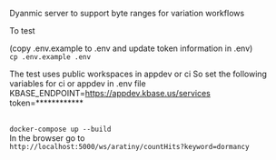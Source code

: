 Dyanmic server to support byte ranges for variation workflows


To test 
</br>

(copy .env.example to .env and update token information in .env)
</br>
<code>cp .env.example  .env</code>

The test uses public workspaces in appdev or ci
So set the following variables for ci or appdev in .env file
</br>
KBASE_ENDPOINT=https://appdev.kbase.us/services
</br>
token=************

</br>
<code>docker-compose up --build</code>
</br>
In the browser go to
</br>
<code>http://localhost:5000/ws/aratiny/countHits?keyword=dormancy </code>
</br>


